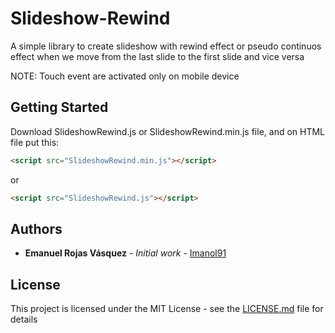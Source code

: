 # Slideshow-Rewind
A simple library to create slideshow with rewind effect or pseudo continuos effect when we move from the last slide to the first slide and vice versa

NOTE: Touch event are activated only on mobile device

## Getting Started

Download SlideshowRewind.js or SlideshowRewind.min.js file, and on HTML file put this:

``` html
<script src="SlideshowRewind.min.js"></script>
```

or

``` html
<script src="SlideshowRewind.js"></script>
```



## Authors

* **Emanuel Rojas Vásquez** - *Initial work* - [Imanol91](https://github.com/Imanol91)

## License

This project is licensed under the MIT License - see the [LICENSE.md](LICENSE.md) file for details
